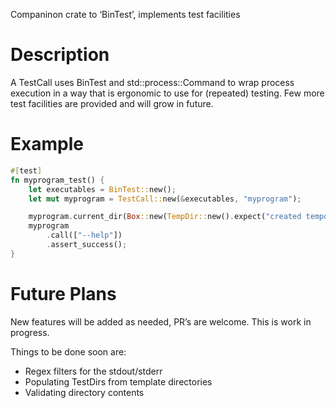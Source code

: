 Companinon crate to ‘BinTest’, implements test facilities

# Description

A TestCall uses BinTest and std::process::Command to wrap process execution in a way that is
ergonomic to use for (repeated) testing. Few more test facilities are provided and will grow
in future.

# Example

```rust
#[test]
fn myprogram_test() {
    let executables = BinTest::new();
    let mut myprogram = TestCall::new(&executables, "myprogram");

    myprogram.current_dir(Box::new(TempDir::new().expect("created tempdir")));
    myprogram
        .call(["--help"])
        .assert_success();
}
```

# Future Plans

New features will be added as needed, PR’s are welcome. This is work in progress.

Things to be done soon are:

 * Regex filters for the stdout/stderr
 * Populating TestDirs from template directories
 * Validating directory contents
